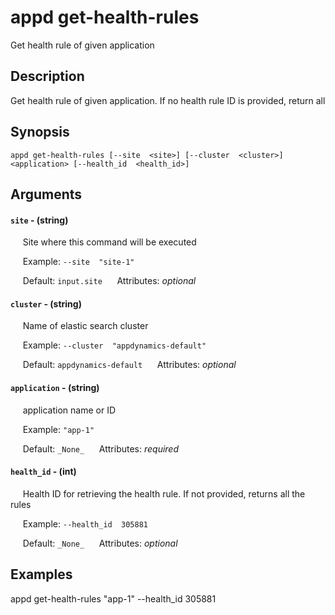 # appd get-health-rules

Get health rule of given application

## Description

Get health rule of given application. If no health rule ID is provided, return all

## Synopsis

`appd get-health-rules [--site  <site>] [--cluster  <cluster>] <application> [--health_id  <health_id>]`

## Arguments


#### `site` - (string)

&nbsp;&nbsp;&nbsp;&nbsp; Site where this command will be executed  

&nbsp;&nbsp;&nbsp;&nbsp; Example:  `--site  "site-1"`

&nbsp;&nbsp;&nbsp;&nbsp; Default: `input.site`
&nbsp;&nbsp;&nbsp;&nbsp; Attributes: _optional_  


#### `cluster` - (string)

&nbsp;&nbsp;&nbsp;&nbsp; Name of elastic search cluster  

&nbsp;&nbsp;&nbsp;&nbsp; Example:  `--cluster  "appdynamics-default"`

&nbsp;&nbsp;&nbsp;&nbsp; Default: `appdynamics-default`
&nbsp;&nbsp;&nbsp;&nbsp; Attributes: _optional_  


#### `application` - (string)

&nbsp;&nbsp;&nbsp;&nbsp; application name or ID  

&nbsp;&nbsp;&nbsp;&nbsp; Example:  `"app-1"`

&nbsp;&nbsp;&nbsp;&nbsp; Default: `_None_`
&nbsp;&nbsp;&nbsp;&nbsp; Attributes: _required_  


#### `health_id` - (int)

&nbsp;&nbsp;&nbsp;&nbsp; Health ID for retrieving the health rule. If not provided, returns all the rules  

&nbsp;&nbsp;&nbsp;&nbsp; Example:  `--health_id  305881`

&nbsp;&nbsp;&nbsp;&nbsp; Default: `_None_`
&nbsp;&nbsp;&nbsp;&nbsp; Attributes: _optional_  



## Examples

appd get-health-rules "app-1" --health_id  305881
